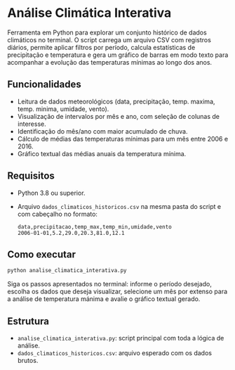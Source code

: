 # Análise Climática Interativa

Ferramenta em Python para explorar um conjunto histórico de dados climáticos no terminal. O script carrega um arquivo CSV com registros diários, permite aplicar filtros por período, calcula estatísticas de precipitação e temperatura e gera um gráfico de barras em modo texto para acompanhar a evolução das temperaturas mínimas ao longo dos anos.

## Funcionalidades
- Leitura de dados meteorológicos (data, precipitação, temp. maxima, temp. minima, umidade, vento).
- Visualização de intervalos por mês e ano, com seleção de colunas de interesse.
- Identificação do mês/ano com maior acumulado de chuva.
- Cálculo de médias das temperaturas mínimas para um mês entre 2006 e 2016.
- Gráfico textual das médias anuais da temperatura mínima.

## Requisitos
- Python 3.8 ou superior.
- Arquivo `dados_climaticos_historicos.csv` na mesma pasta do script e com cabeçalho no formato:

  ```
  data,precipitacao,temp_max,temp_min,umidade,vento
  2006-01-01,5.2,29.0,20.3,81.0,12.1
  ```

## Como executar
```bash
python analise_climatica_interativa.py
```

Siga os passos apresentados no terminal: informe o período desejado, escolha os dados que deseja visualizar, selecione um mês por extenso para a análise de temperatura mánima e avalie o gráfico textual gerado.

## Estrutura
- `analise_climatica_interativa.py`: script principal com toda a lógica de análise.
- `dados_climaticos_historicos.csv`: arquivo esperado com os dados brutos.
